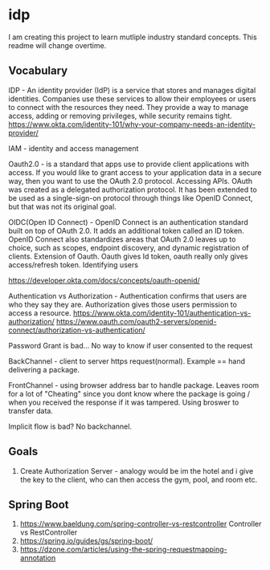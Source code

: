 # idp

I am creating this project to learn mutliple industry standard concepts. This readme will change overtime.


## Vocabulary

IDP - An identity provider (IdP) is a service that stores and manages digital identities. Companies use these services to allow their employees or users to connect with the resources they need. They provide a way to manage access, adding or removing privileges, while security remains tight.
https://www.okta.com/identity-101/why-your-company-needs-an-identity-provider/

IAM - identity and access management 

Oauth2.0 - is a standard that apps use to provide client applications with access. If you would like to grant access to your application data in a secure way, then you want to use the OAuth 2.0 protocol. Accessing APIs. OAuth was created as a delegated authorization protocol. It has been extended to be used as a single-sign-on protocol through things like OpenID Connect, but that was not its original goal.

OIDC(Open ID Connect) - OpenID Connect is an authentication standard built on top of OAuth 2.0. It adds an additional token called an ID token. OpenID Connect also standardizes areas that OAuth 2.0 leaves up to choice, such as scopes, endpoint discovery, and dynamic registration of clients. Extension of Oauth. Oauth gives Id token, oauth really only gives access/refresh token. Identifying users

https://developer.okta.com/docs/concepts/oauth-openid/

Authentication vs Authorization - Authentication confirms that users are who they say they are. Authorization gives those users permission to access a resource.
https://www.okta.com/identity-101/authentication-vs-authorization/
https://www.oauth.com/oauth2-servers/openid-connect/authorization-vs-authentication/

Password Grant is bad... No way to know if user consented to the request

BackChannel - client to server https request(normal). Example == hand delivering a package.

FrontChannel - using browser address bar to handle package. Leaves room for a lot of "Cheating" since you dont know where the package is going / when you received the response if it was tampered. Using broswer to transfer data.

Implicit flow is bad? No backchannel.

## Goals

1. Create Authorization Server - analogy would be im the hotel and i give the key to the client, who can then access the gym, pool, and room etc.


## Spring Boot
1. https://www.baeldung.com/spring-controller-vs-restcontroller Controller vs RestController
2. https://spring.io/guides/gs/spring-boot/
3. https://dzone.com/articles/using-the-spring-requestmapping-annotation